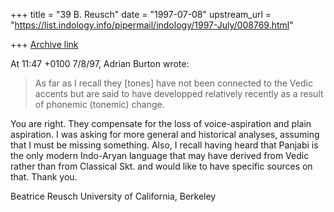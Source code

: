 +++
title = "39 B. Reusch"
date = "1997-07-08"
upstream_url = "https://list.indology.info/pipermail/indology/1997-July/008769.html"

+++
[Archive link](https://list.indology.info/pipermail/indology/1997-July/008769.html)

At 11:47 +0100 7/8/97, Adrian Burton wrote:
>
>As far as I recall they [tones] have not been connected to the Vedic
>accents but are
>said to have developped relatively recently as a result of  phonemic
>(tonemic) change.

You are right. They compensate for the loss of voice-aspiration and plain
aspiration. I was asking for more general and historical analyses, assuming
that I must be missing something.
Also, I recall having heard that Panjabi is the only modern Indo-Aryan
language that may have derived from Vedic rather than from Classical Skt.
and would like to have specific sources on that.
Thank you.


Beatrice Reusch
University of California, Berkeley







